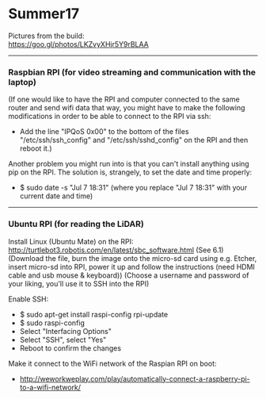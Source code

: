 # Summer17

Pictures from the build:  
https://goo.gl/photos/LKZvyXHjr5Y9rBLAA

******

### Raspbian RPI (for video streaming and communication with the laptop)

(If one would like to have the RPI and computer connected to the same router and send wifi data that way, you might have to make the following modifications in order to be able to connect to the RPI via ssh:  
- Add the line "IPQoS 0x00" to the bottom of the files "/etc/ssh/ssh_config" and "/etc/ssh/sshd_config" on the RPI and then reboot it.)

Another problem you might run into is that you can't install anything using pip on the RPI. The solution is, strangely, to set the date and time properly:  
- $ sudo date -s "Jul 7 18:31" (where you replace "Jul 7 18:31" with your current date and time)

*****

### Ubuntu RPI (for reading the LiDAR)

Install Linux (Ubuntu Mate) on the RPI:  
http://turtlebot3.robotis.com/en/latest/sbc_software.html (See 6.1) (Download the file, burn the image onto the micro-sd card using e.g. Etcher, insert micro-sd into RPI, power it up and follow the instructions (need HDMI cable and usb mouse & keyboard)) (Choose a username and password of your liking, you'll use it to SSH into the RPI)

Enable SSH:
- $ sudo apt-get install raspi-config rpi-update
- $ sudo raspi-config
- Select "Interfacing Options"
- Select "SSH", select "Yes"
- Reboot to confirm the changes

Make it connect to the WiFi network of the Raspian RPI on boot:  
- http://weworkweplay.com/play/automatically-connect-a-raspberry-pi-to-a-wifi-network/

